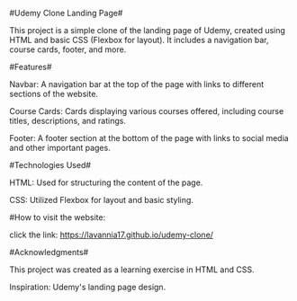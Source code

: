 #Udemy Clone Landing Page#

This project is a simple clone of the landing page of Udemy, created using HTML and basic CSS (Flexbox for layout). It includes a navigation bar, course cards, footer, and more.

#Features#

Navbar: A navigation bar at the top of the page with links to different sections of the website.

Course Cards: Cards displaying various courses offered, including course titles, descriptions, and ratings.

Footer: A footer section at the bottom of the page with links to social media and other important pages.

#Technologies Used#

HTML: Used for structuring the content of the page.

CSS: Utilized Flexbox for layout and basic styling.

#How to visit the website:

click the link: https://lavannia17.github.io/udemy-clone/

#Acknowledgments#

This project was created as a learning exercise in HTML and CSS.

Inspiration: Udemy's landing page design.